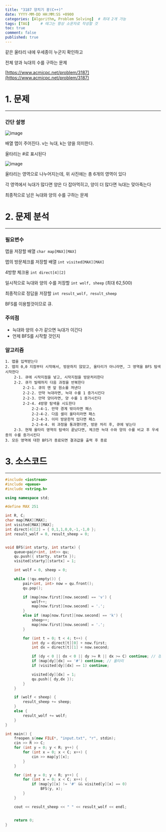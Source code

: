 ```yaml
---
title: "3187 양치기 꿍(C++)"
date: YYYY-MM-DD HH:MM:SS +0900
categories: [Algorithm, Problem Solving]  # 최대 2개 가능
tags: [TAG]     # 태그는 항상 소문자로 작성할 것
toc: true
comment: false
published: true
---
```


같은 울타리 내에 우세종이 누군지 확인하고

전체 양과 늑대의 수를 구하는 문제

[https://www.acmicpc.net/problem/3187](https://www.acmicpc.net/problem/3187)

# 1. 문제
---
### 간단 설명

![image](https://github.com/jinhg0214/jinhg0214.github.io/assets/70011316/dff0ed89-386d-40fb-aca8-ef22116a5f32)

배열 맵이 주어진다. v는 늑대, k는 양을 의미한다.

울타리는 #로 표시된다

![image](https://github.com/jinhg0214/jinhg0214.github.io/assets/70011316/5426d242-a47b-4fd5-a651-503605fc39ad)

울타리는 영역으로 나누어지는데, 위 사진에는 총 6개의 영역이 있다

각 영역에서 늑대가 많다면 양은 다 잡아먹히고, 양이 더 많다면 늑대는 맞아죽는다

최종적으로 남은 늑대와 양의 수를 구하는 문제

# 2. 문제 분석
---
### 필요변수
맵을 저장할 배열 `char map[MAX][MAX]`

맵의 방문체크를 저장할 배열 `int visited[MAX][MAX]`

4방향 체크용 `int direct[4][2]`

일시적으로 늑대와 양의 수를 저장할 `int wolf, sheep` (최대 62,500)

최종적으로 정답을 저장할 `int result_wolf, result_sheep`

BFS를 이용할것이므로 큐.

### 주의점
- 늑대와 양의 수가 같으면 늑대가 이긴다
- 언제 BFS를 시작할 것인지

### 알고리즘
```
1. 맵을 입력받는다
2. 맵의 0,0 지점부터 시작해서, 방문하지 않았고, 울타리가 아니라면, 그 영역을 BFS 탐색 시작한다
    2-1. 큐에 시작지점을 넣고, 시작지점을 방문처리한다
    2-2. 큐가 빌때까지 다음 과정을 반복한다
        2-2-1. 큐의 맨 앞 원소를 꺼낸다
        2-2-2. 만약 늑대라면, 늑대 수를 1 증가시킨다
        2-2-3. 만약 양이라면, 양 수를 1 증가시킨다
        2-2-4. 4방향 탐색을 시도한다
            2-2-4-1. 만약 경계 밖이라면 패스
            2-2-4-2. 다음 셀이 울타리라면 패스
            2-2-4-3. 이미 방문한적 있다면 패스
            2-2-4-4. 위 과정을 통과했다면, 방문 처리 후, 큐에 넣는다
    2-3. 현재 울타리 영역의 탐색이 끝났다면, 체크한 늑대 수와 양의 수를 비교 후 우세종의 수를 증가시킨다
3. 모든 영역에 대한 BFS가 종료되면 결과값을 출력 후 종료
```

# 3. 소스코드
---
```cpp
#include <iostream>
#include <queue>
#include <string.h>

using namespace std;

#define MAX 251

int R, C;
char map[MAX][MAX];
int visited[MAX][MAX];
int direct[4][2] = { 0,1,1,0,0,-1,-1,0 };
int result_wolf = 0, result_sheep = 0;


void BFS(int starty, int startx) {
	queue<pair<int, int>> qu;
	qu.push({ starty, startx });
	visited[starty][startx] = 1;

	int wolf = 0, sheep = 0;

	while (!qu.empty()) {
		pair<int, int> now = qu.front();
		qu.pop();

		if (map[now.first][now.second] == 'v') {
			wolf++;
			map[now.first][now.second] = '.';
		}
		else if (map[now.first][now.second] == 'k') {
			sheep++;
			map[now.first][now.second] = '.';
		}

		for (int t = 0; t < 4; t++) {
			int dy = direct[t][0] + now.first;
			int dx = direct[t][1] + now.second;

			if (dy < 0 || dx < 0 || dy >= R || dx >= C) continue; // 경계 밖
			if (map[dy][dx] == '#') continue; // 울타리
			if (visited[dy][dx] == 1) continue;

			visited[dy][dx] = 1;
			qu.push({ dy,dx });
		}
	}

	if (wolf < sheep) {
		result_sheep += sheep;
	}
	else {
		result_wolf += wolf;
	}
}

int main() {
	freopen_s(new FILE*, "input.txt", "r", stdin);
	cin >> R >> C;
	for (int y = 0; y < R; y++) {
		for (int x = 0; x < C; x++) {
			cin >> map[y][x];
		}
	}

	for (int y = 0; y < R; y++) {
		for (int x = 0; x < C; x++) {
			if (map[y][x] != '#' && visited[y][x] == 0)
				BFS(y, x);
		}
	}

	cout << result_sheep << " " << result_wolf << endl;


	return 0;
}
```